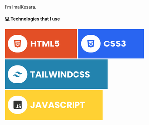 
I’m ImalKesara.
#### 💻 Technologies that I use
![HTML5](./assets/html.svg) ![CSS3](./assets/css.svg) ![TailwindCSS](./assets/tailwind.svg) ![JavaScript](./assets/javascript.svg)

<!---
ImalKesara/ImalKesara is a ✨ special ✨ repository because its `README.md` (this file) appears on your GitHub profile.
You can click the Preview link to take a look at your changes.
--->
